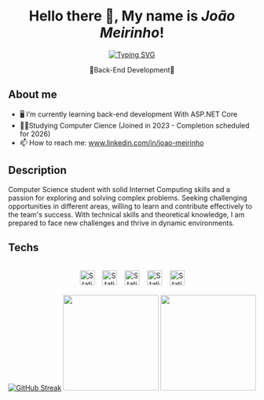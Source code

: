 <h1 align=center>Hello there 👋, My name is <i>João Meirinho</i>!</h1>
<p align=center><a href="https://git.io/typing-svg"><img src="https://readme-typing-svg.herokuapp.com?font=Bebas+Neue&size=34&pause=1000&color=390AF7&center=true&random=false&width=500&lines=Your+next+developer!" alt="Typing SVG" /></a></p>
<p align=center>👾Back-End Development🤖</p>

## About me
- 🖥️ I’m currently learning back-end development With ASP.NET Core
- 🧑‍🎓Studying Computer Cience (Joined in 2023 - Completion scheduled for 2026)
- 📫 How to reach me: www.linkedin.com/in/joao-meirinho

## Description
Computer Science student with solid Internet Computing skills and a passion for exploring and solving complex problems. Seeking challenging opportunities in different areas, willing to learn and contribute effectively to the team's success. With technical skills and theoretical knowledge, I am prepared to face new challenges and thrive in dynamic environments.



## Techs

<div align=center>
<br><img alt="Static Badge" src="https://img.shields.io/badge/Framework-purple?style=flat&logo=dotnet&logoColor=%23ffffff&labelColor=%23512BD4&color=%23512BD4" height=30>
 &nbsp;&nbsp; <img alt="Static Badge" src="https://img.shields.io/badge/Language-purple?style=flat&logo=csharp&logoColor=%23ffffff&labelColor=%23512BD4&color=%23512BD4" height = 30>
 &nbsp;&nbsp; <img alt="Static Badge" src="https://img.shields.io/badge/Database-purple?style=flat&logo=mysql&logoColor=%23ffffff&labelColor=%23512BD4&color=%23512BD4" height=30>
 &nbsp;&nbsp; <img alt="Static Badge" src="https://img.shields.io/badge/Language-purple?style=flat&logo=javascript&logoColor=%23ffffff&labelColor=%23512BD4&color=%23512BD4" height=30>
 &nbsp;&nbsp; <img alt="Static Badge" src="https://img.shields.io/badge/Runtime-purple?style=flat&logo=nodedotjs&logoColor=%23ffffff&labelColor=%23512BD4&color=%23512BD4" height=30>

</div>
<div align=center>
 <br>
<a href="https://git.io/streak-stats"><img src="https://github-readme-streak-stats.herokuapp.com?user=JoaoMeirinho&theme=shadow-purple" alt="GitHub Streak" /></a>
<img height="194em" src="https://github-readme-stats.vercel.app/api?username=JoaoMeirinho&show_icons=true&hide_border=true&&count_private=true&include_all_commits=true&theme=tokyonight" />
 <img height="194em" src="https://github-readme-stats.vercel.app/api/top-langs/?hide_border=true&username=JoaoMeirinho&layout=compact&langs_count=16&theme=tokyonight"/>
</div>
